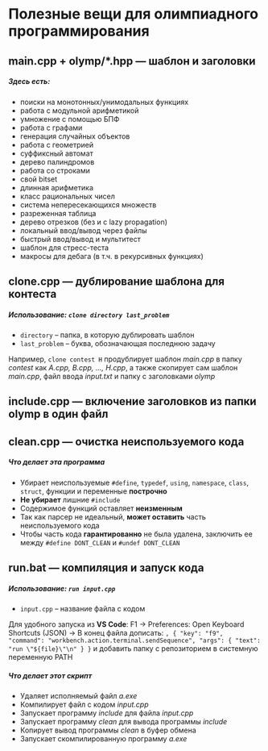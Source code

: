 # Полезные вещи для олимпиадного программирования

## main.cpp + olymp/*.hpp — шаблон и заголовки
##### Здесь есть:
- поиски на монотонных/унимодальных функциях
- работа с модульной арифметикой
- умножение с помощью БПФ
- работа с графами
- генерация случайных объектов
- работа с геометрией
- суффиксный автомат
- дерево палиндромов
- работа со строками
- свой bitset
- длинная арифметика
- класс рациональных чисел
- система непересекающихся множеств
- разреженная таблица
- дерево отрезков (без и с lazy propagation)
- локальный ввод/вывод через файлы
- быстрый ввод/вывод и мультитест
- шаблон для стресс-теста
- макросы для дебага (в т.ч. в рекурсивных функциях)

## clone.cpp — дублирование шаблона для контеста
##### Использование: `clone directory last_problem`
- `directory` – папка, в которую дублировать шаблон
- `last_problem` – буква, обозначающая последнюю задачу

Например, `clone contest H` продублирует шаблон *main.cpp* в папку *contest* как *A.cpp, B.cpp, ..., H.cpp*, а также скопирует сам шаблон *main.cpp*, файл ввода *input.txt* и папку с заголовками *olymp*

## include.cpp — включение заголовков из папки olymp в один файл

## clean.cpp — очистка неиспользуемого кода
##### Что делает эта программа
- Убирает неиспользуемые `#define`, `typedef`, `using`, `namespace`, `class`, `struct`, функции и переменные **построчно**
- **Не убирает** лишние `#include`
- Содержимое функций оставляет **неизменным**
- Так как парсер не идеальный, **может оставить** часть неиспользуемого кода
- Чтобы часть кода **гарантированно** не была удалена, заключить ее между `#define DONT_CLEAN` и `#undef DONT_CLEAN`

## run.bat — компиляция и запуск кода
##### Использование: `run input.cpp`
- `input.cpp` – название файла с кодом

Для удобного запуска из **VS Code**: F1 -> Preferences: Open Keyboard Shortcuts (JSON) -> В конец файла дописать:
`, {
"key": "f9",
"command": "workbench.action.terminal.sendSequence",
"args": { "text": "run \"${file}\"\n" }
}`
и добавить папку с репозиторием в системную переменную PATH

##### Что делает этот скрипт
- Удаляет исполняемый файл *a.exe*
- Компилирует файл с кодом *input.cpp*
- Запускает программу *include* для файла *input.cpp*
- Запускает программу *clean* для вывода программы *include*
- Копирует вывод программы *clean* в буфер обмена
- Запускает скомпилированную программу *a.exe*
